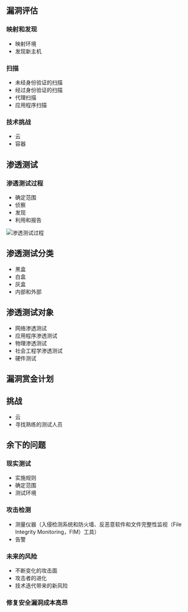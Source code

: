 


## 漏洞评估

### 映射和发现

- 映射环境
- 发现新主机

### 扫描

- 未经身份验证的扫描
- 经过身份验证的扫描
- 代理扫描
- 应用程序扫描

### 技术挑战

- 云
- 容器

## 渗透测试

### 渗透测试过程

- 确定范围
- 侦察
- 发现
- 利用和报告

![渗透测试过程](https://res.weread.qq.com/wrepub/CB_3300018983_201-01.jpg)

## 渗透测试分类

- 黑盒
- 白盒
- 灰盒
- 内部和外部

## 渗透测试对象

- 网络渗透测试
- 应用程序渗透测试
- 物理渗透测试
- 社会工程学渗透测试
- 硬件测试

## 漏洞赏金计划

## 挑战

- 云
- 寻找熟练的测试人员

## 余下的问题

### 现实测试

- 实施规则
- 确定范围
- 测试环境

### 攻击检测

- 测量仪器（入侵检测系统和防火墙、反恶意软件和文件完整性监视（File Integrity Monitoring，FIM）工具）
- 告警

### 未来的风险

- 不断变化的攻击面
- 攻击者的进化
- 技术迭代带来的新风险

### 修复安全漏洞成本高昂